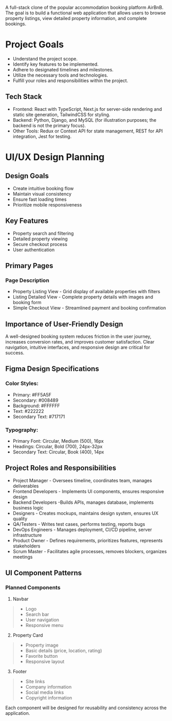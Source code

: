 A full-stack clone of the popular accommodation booking platform AirBnB. The goal is to build a functional web application that allows users to browse property listings, view detailed property information, and complete bookings.

# Project Goals
+ Understand the project scope.
+ Identify key features to be implemented.
+ Adhere to designated timelines and milestones.
+ Utilize the necessary tools and technologies.
+ Fulfill your roles and responsibilities within the project.

## Tech Stack
+ Frontend: React with TypeScript, Next.js for server-side rendering and static site generation, TailwindCSS for styling.
+ Backend: Python, Django, and MySQL (for illustration purposes; the backend is not the primary focus).
+ Other Tools: Redux or Context API for state management, REST for API integration, Jest for testing.

# UI/UX Design Planning
## Design Goals
+ Create intuitive booking flow
+ Maintain visual consistency
+ Ensure fast loading times
+ Prioritize mobile responsiveness

## Key Features
+ Property search and filtering
+ Detailed property viewing
+ Secure checkout process
+ User authentication
## Primary Pages
### Page	Description
+ Property Listing View	- Grid display of available properties with filters
+ Listing Detailed View	- Complete property details with images and booking form
+ Simple Checkout View - Streamlined payment and booking confirmation
## Importance of User-Friendly Design
A well-designed booking system reduces friction in the user journey, increases conversion 
rates, and improves customer satisfaction. Clear navigation, intuitive interfaces, and responsive design 
are critical for success.

## Figma Design Specifications
### Color Styles:
+ Primary: #FF5A5F
+ Secondary: #008489
+ Background: #FFFFFF
+ Text: #222222
+ Secondary Text: #717171
### Typography:
+ Primary Font: Circular, Medium (500), 16px
+ Headings: Circular, Bold (700), 24px-32px
+ Secondary Text: Circular, Book (400), 14px

## Project Roles and Responsibilities
+ Project Manager -	Oversees timeline, coordinates team, manages deliverables
+ Frontend Developers	- Implements UI components, ensures responsive design
+ Backend Developers	-Builds APIs, manages database, implements business logic
+ Designers	- Creates mockups, maintains design system, ensures UX quality
+ QA/Testers	- Writes test cases, performs testing, reports bugs
+ DevOps Engineers - Manages deployment, CI/CD pipeline, server infrastructure
+ Product Owner	- Defines requirements, prioritizes features, represents stakeholders
+ Scrum Master - Facilitates agile processes, removes blockers, organizes meetings

## UI Component Patterns
### Planned Components
1. Navbar

>+ Logo
>+ Search bar
>+ User navigation
>+ Responsive menu

2. Property Card

>+ Property image
>+ Basic details (price, location, rating)
>+ Favorite button
>+ Responsive layout

3. Footer

>+ Site links
>+ Company information
>+ Social media links
>+ Copyright information

Each component will be designed for reusability and consistency across the application.



